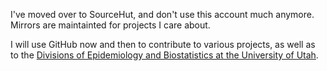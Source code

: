 I've moved over to SourceHut, and don't use this account much anymore. Mirrors are maintainted for projects I care about.

I will use GitHub now and then to contribute to various projects, as well as to the [Divisions of Epidemiology and Biostatistics at the University of Utah](https://github.com/UofUEpiBio).
